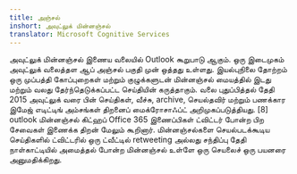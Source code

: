 ```yaml
---
title: அஞ்சல்
inshort: அவுட்லுக் மின்னஞ்சல்
translator: Microsoft Cognitive Services
---
```


அவுட்லுக் மின்னஞ்சல் இணைய வலையில் Outlook கூறுபாடு ஆகும். ஒரு இடைமுகம் அவுட்லுக் வலைத்தள ஆப் அஞ்சல் பகுதி முன் ஒத்தது உள்ளது. இயல்புநிலை தோற்றம் ஒரு முப்பத்தி கோப்புறைகள் மற்றும் குழுக்களுடன் மின்னஞ்சல் மையத்தில் இடது மற்றும் வலது தேர்ந்தெடுக்கப்பட்ட செய்தியின் கருத்தாகும். வலை புதுப்பித்தல் தேதி 2015 அவுட்லுக் வரை பின் செய்திகள், வீச்சு, archive, செயல்தவிர் மற்றும் பணக்கார இமேஜ் எடிட்டிங் அம்சங்கள் திறனைப் மைக்ரோசாஃப்ட் அறிமுகப்படுத்தியது. [8] outlook மின்னஞ்சல் கிட்ஹப் Office 365 இணைப்பிகள் ட்விட்டர் போன்ற பிற சேவைகள் இணைக்க திறன் மேலும் கூறினார். மின்னஞ்சல்களை செயல்படக்கூடிய செய்திகளில் ட்விட்டரில் ஒரு ட்வீட்டில் retweeting அல்லது சந்திப்பு தேதி நாள்காட்டியில் அமைத்தல் போன்ற மின்னஞ்சல் உள்ளே ஒரு செயலைச் ஒரு பயனரை அனுமதிக்கிறது. 





